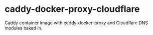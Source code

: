 # caddy-docker-proxy-cloudflare
Caddy container image with caddy-docker-proxy and Cloudflare DNS modules baked in.

